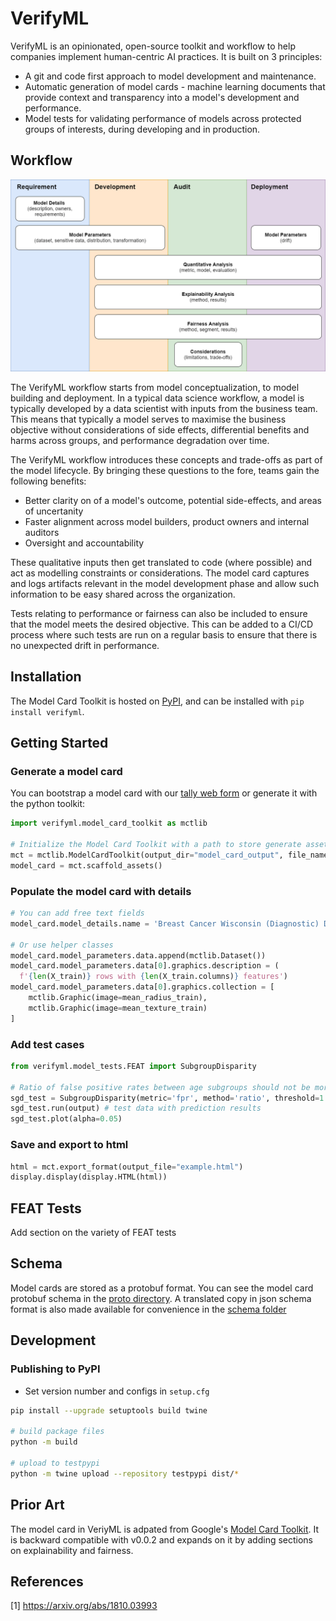 # VerifyML

VerifyML is an opinionated, open-source toolkit and workflow to help companies implement human-centric AI practices. It is built on 3 principles:

- A git and code first approach to model development and maintenance.
- Automatic generation of model cards - machine learning documents that provide context and transparency into a model's development and performance.
- Model tests for validating performance of models across protected groups of interests, during developing and in production.

## Workflow

![](verifyml-workflow.png)

The VerifyML workflow starts from model conceptualization, to model building and deployment. In a typical data science workflow, a model is typically developed by a data scientist with inputs from the business team. This means that typically a model serves to maximise the business objective without considerations of side effects, differential benefits and harms across groups, and performance degradation over time.

The VerifyML workflow introduces these concepts and trade-offs as part of the model lifecycle. By bringing these questions to the fore, teams gain the following benefits:

- Better clarity on of a model's outcome, potential side-effects, and areas of uncertanity
- Faster alignment across model builders, product owners and internal auditors
- Oversight and accountability

These qualitative inputs then get translated to code (where possible) and act as modelling constraints or considerations. The model card captures and logs artifacts relevant in the model development phase and allow such information to be easy shared across the organization.  

Tests relating to performance or fairness can also be included to ensure that the model meets the desired objective. This can be added to a CI/CD process where such tests are run on a regular basis to ensure that there is no unexpected drift in performance.

## Installation

The Model Card Toolkit is hosted on [PyPI](https://pypi.org/project/verifyml/), and can be installed with `pip install verifyml`.

## Getting Started
### Generate a model card

You can bootstrap a model card with our [tally web form](https://tally.so/r/mR4Nlw) or generate it with the python toolkit:

```py
import verifyml.model_card_toolkit as mctlib

# Initialize the Model Card Toolkit with a path to store generate assets
mct = mctlib.ModelCardToolkit(output_dir="model_card_output", file_name="breast_cancer_diagnostic_model_card")
model_card = mct.scaffold_assets()
```

### Populate the model card with details

```py
# You can add free text fields
model_card.model_details.name = 'Breast Cancer Wisconsin (Diagnostic) Dataset'

# Or use helper classes
model_card.model_parameters.data.append(mctlib.Dataset())
model_card.model_parameters.data[0].graphics.description = (
  f'{len(X_train)} rows with {len(X_train.columns)} features')
model_card.model_parameters.data[0].graphics.collection = [
    mctlib.Graphic(image=mean_radius_train),
    mctlib.Graphic(image=mean_texture_train)
]
```

### Add test cases

```py
from verifyml.model_tests.FEAT import SubgroupDisparity

# Ratio of false positive rates between age subgroups should not be more than 1.5
sgd_test = SubgroupDisparity(metric='fpr', method='ratio', threshold=1.5)
sgd_test.run(output) # test data with prediction results
sgd_test.plot(alpha=0.05)
```

### Save and export to html

```py
html = mct.export_format(output_file="example.html")
display.display(display.HTML(html))
```

## FEAT Tests

Add section on the variety of FEAT tests

## Schema

Model cards are stored as a protobuf format. You can see the model card protobuf schema in the [proto directory](verifyml/model_card_toolkit/proto). A translated copy in json schema format is also made available for convenience in the [schema folder](verifyml/model_card_toolkit/schema)

## Development

### Publishing to PyPI

- Set version number and configs in `setup.cfg`

```bash
pip install --upgrade setuptools build twine

# build package files
python -m build

# upload to testpypi
python -m twine upload --repository testpypi dist/*
```

## Prior Art

The model card in VeriyML is adpated from Google's [Model Card Toolkit](https://github.com/tensorflow/model-card-toolkit). It is backward compatible with v0.0.2 and expands on it by adding sections on explainability and fairness.  

## References

[1] https://arxiv.org/abs/1810.03993

